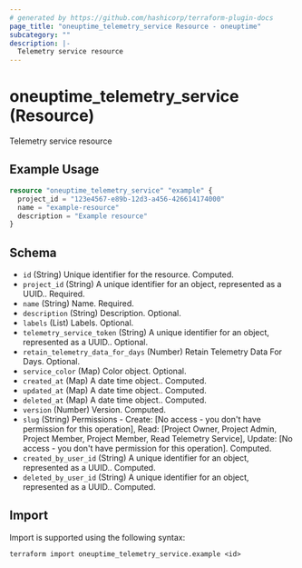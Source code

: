 ```yaml
---
# generated by https://github.com/hashicorp/terraform-plugin-docs
page_title: "oneuptime_telemetry_service Resource - oneuptime"
subcategory: ""
description: |-
  Telemetry service resource
---
```


# oneuptime_telemetry_service (Resource)

Telemetry service resource

## Example Usage

```terraform
resource "oneuptime_telemetry_service" "example" {
  project_id = "123e4567-e89b-12d3-a456-426614174000"
  name = "example-resource"
  description = "Example resource"
}
```

## Schema

- `id` (String) Unique identifier for the resource. Computed.
- `project_id` (String) A unique identifier for an object, represented as a UUID.. Required.
- `name` (String) Name. Required.
- `description` (String) Description. Optional.
- `labels` (List) Labels. Optional.
- `telemetry_service_token` (String) A unique identifier for an object, represented as a UUID.. Optional.
- `retain_telemetry_data_for_days` (Number) Retain Telemetry Data For Days. Optional.
- `service_color` (Map) Color object. Optional.
- `created_at` (Map) A date time object.. Computed.
- `updated_at` (Map) A date time object.. Computed.
- `deleted_at` (Map) A date time object.. Computed.
- `version` (Number) Version. Computed.
- `slug` (String) Permissions - Create: [No access - you don't have permission for this operation], Read: [Project Owner, Project Admin, Project Member, Project Member, Read Telemetry Service], Update: [No access - you don't have permission for this operation]. Computed.
- `created_by_user_id` (String) A unique identifier for an object, represented as a UUID.. Computed.
- `deleted_by_user_id` (String) A unique identifier for an object, represented as a UUID.. Computed.

## Import

Import is supported using the following syntax:

```shell
terraform import oneuptime_telemetry_service.example <id>
```
